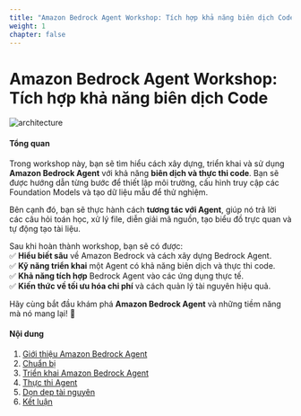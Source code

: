 ```yaml
---
title: "Amazon Bedrock Agent Workshop: Tích hợp khả năng biên dịch Code"
weight: 1
chapter: false
---
```


# **Amazon Bedrock Agent Workshop: Tích hợp khả năng biên dịch Code**  

![architecture](/images/architecture-workshop-04-bedrock-agent.svg)

#### **Tổng quan**  

Trong workshop này, bạn sẽ tìm hiểu cách xây dựng, triển khai và sử dụng **Amazon Bedrock Agent** với khả năng **biên dịch và thực thi code**. Bạn sẽ được hướng dẫn từng bước để thiết lập môi trường, cấu hình truy cập các Foundation Models và tạo dữ liệu mẫu để thử nghiệm.  

Bên cạnh đó, bạn sẽ thực hành cách **tương tác với Agent**, giúp nó trả lời các câu hỏi toán học, xử lý file, diễn giải mã nguồn, tạo biểu đồ trực quan và tự động tạo tài liệu.  

Sau khi hoàn thành workshop, bạn sẽ có được:  
✅ **Hiểu biết sâu** về Amazon Bedrock và cách xây dựng Bedrock Agent.  
✅ **Kỹ năng triển khai** một Agent có khả năng biên dịch và thực thi code.  
✅ **Khả năng tích hợp** Bedrock Agent vào các ứng dụng thực tế.  
✅ **Kiến thức về tối ưu hóa chi phí** và cách quản lý tài nguyên hiệu quả.  

Hãy cùng bắt đầu khám phá **Amazon Bedrock Agent** và những tiềm năng mà nó mang lại! 🚀  


#### Nội dung

1. [Giới thiệu Amazon Bedrock Agent](1-theory)
2. [Chuẩn bị](2-prerequisites)
3. [Triển khai Amazon Bedrock Agent](3-developing-amazon-bedrock-agent)
4. [Thực thi Agent](4-invoking-agent)
5. [Dọn dẹp tài nguyên](5-resource-clean-up)
6. [Kết luận](6-conclusion)
